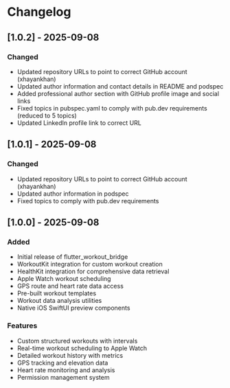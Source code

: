 
# Changelog

## [1.0.2] - 2025-09-08

### Changed
- Updated repository URLs to point to correct GitHub account (xhayankhan)
- Updated author information and contact details in README and podspec
- Added professional author section with GitHub profile image and social links
- Fixed topics in pubspec.yaml to comply with pub.dev requirements (reduced to 5 topics)
- Updated LinkedIn profile link to correct URL

## [1.0.1] - 2025-09-08

### Changed
- Updated repository URLs to point to correct GitHub account (xhayankhan)
- Updated author information in podspec
- Fixed topics to comply with pub.dev requirements

## [1.0.0] - 2025-09-08

### Added
- Initial release of flutter_workout_bridge
- WorkoutKit integration for custom workout creation
- HealthKit integration for comprehensive data retrieval
- Apple Watch workout scheduling
- GPS route and heart rate data access
- Pre-built workout templates
- Workout data analysis utilities
- Native iOS SwiftUI preview components

### Features
- Custom structured workouts with intervals
- Real-time workout scheduling to Apple Watch
- Detailed workout history with metrics
- GPS tracking and elevation data
- Heart rate monitoring and analysis
- Permission management system